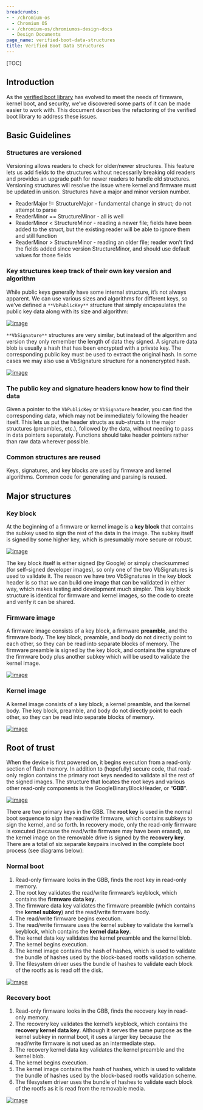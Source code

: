 ```yaml
---
breadcrumbs:
- - /chromium-os
  - Chromium OS
- - /chromium-os/chromiumos-design-docs
  - Design Documents
page_name: verified-boot-data-structures
title: Verified Boot Data Structures
---
```


[TOC]

## Introduction

As the [verified boot
library](https://chromium.googlesource.com/chromiumos/platform/vboot_reference/)
has evolved to meet the needs of firmware, kernel boot, and security, we’ve
discovered some parts of it can be made easier to work with. This document
describes the refactoring of the verified boot library to address these issues.

## Basic Guidelines

### Structures are versioned

Versioning allows readers to check for older/newer structures.
This feature lets us add fields to the structures without necessarily breaking
old readers and provides an upgrade path for newer readers to handle old
structures. Versioning structures will resolve the issue where kernel and
firmware must be updated in unison.
Structures have a major and minor version number.

*   ReaderMajor != StructureMajor - fundamental change in struct; do not
            attempt to parse
*   ReaderMinor == StructureMinor - all is well
*   ReaderMinor &lt; StructureMinor - reading a newer file; fields have
            been added to the struct, but the existing reader will be able to
            ignore them and still function
*   ReaderMinor &gt; StructureMinor - reading an older file; reader
            won’t find the fields added since version StructureMinor, and should
            use default values for those fields

### Key structures keep track of their own key version and algorithm

While public keys generally have some internal structure, it’s not always
apparent. We can use various sizes and algorithms for different keys, so we’ve
defined a `**VbPublicKey**` structure that simply encapsulates the public key
data along with its size and algorithm:

[<img alt="image"
src="/chromium-os/chromiumos-design-docs/verified-boot-data-structures/vbpublickey.png">](/chromium-os/chromiumos-design-docs/verified-boot-data-structures/vbpublickey.png)

`**VbSignature**` structures are very similar, but instead of the algorithm and
version they only remember the length of data they signed. A signature data blob
is usually a hash that has been encrypted with a private key. The corresponding
public key must be used to extract the original hash. In some cases we may also
use a VbSignature structure for a nonencrypted hash.

[<img alt="image"
src="/chromium-os/chromiumos-design-docs/verified-boot-data-structures/vbsignature.png">](/chromium-os/chromiumos-design-docs/verified-boot-data-structures/vbsignature.png)

### The public key and signature headers know how to find their data

Given a pointer to the `VbPublicKey` or `VbSignature` header, you can find the
corresponding data, which may not be immediately following the header itself.
This lets us put the header structs as sub-structs in the major structures
(preambles, etc.), followed by the data, without needing to pass in data
pointers separately.
Functions should take header pointers rather than raw data wherever possible.

### Common structures are reused

Keys, signatures, and key blocks are used by firmware and kernel algorithms.
Common code for generating and parsing is reused.

## Major structures

### Key block

At the beginning of a firmware or kernel image is a **key block** that contains
the subkey used to sign the rest of the data in the image. The subkey itself is
signed by some higher key, which is presumably more secure or robust.

[<img alt="image"
src="/chromium-os/chromiumos-design-docs/verified-boot-data-structures/keyblock.png">](/chromium-os/chromiumos-design-docs/verified-boot-data-structures/keyblock.png)

The key block itself is either signed (by Google) or simply checksummed (for
self-signed developer images), so only one of the two VbSignatures is used to
validate it. The reason we have two VbSignatures in the key block header is so
that we can build one image that can be validated in either way, which makes
testing and development much simpler.
This key block structure is identical for firmware and kernel images, so the
code to create and verify it can be shared.

### Firmware image

A firmware image consists of a key block, a firmware **preamble**, and the
firmware body. The key block, preamble, and body do not directly point to each
other, so they can be read into separate blocks of memory. The firmware preamble
is signed by the key block, and contains the signature of the firmware body plus
another subkey which will be used to validate the kernel image.

[<img alt="image"
src="/chromium-os/chromiumos-design-docs/verified-boot-data-structures/firmware.png">](/chromium-os/chromiumos-design-docs/verified-boot-data-structures/firmware.png)

### Kernel image

A kernel image consists of a key block, a kernel preamble, and the kernel body.
The key block, preamble, and body do not directly point to each other, so they
can be read into separate blocks of memory.

[<img alt="image"
src="/chromium-os/chromiumos-design-docs/verified-boot-data-structures/kernel.png">](/chromium-os/chromiumos-design-docs/verified-boot-data-structures/kernel.png)

## Root of trust

When the device is first powered on, it begins execution from a read-only
section of flash memory. In addition to (hopefully) secure code, that read-only
region contains the primary root keys needed to validate all the rest of the
signed images. The structure that locates the root keys and various other
read-only components is the GoogleBinaryBlockHeader, or “**GBB**”.

[<img alt="image"
src="/chromium-os/chromiumos-design-docs/verified-boot-data-structures/readonly.png">](/chromium-os/chromiumos-design-docs/verified-boot-data-structures/readonly.png)

There are two primary keys in the GBB. The **root key** is used in the normal
boot sequence to sign the read/write firmware, which contains subkeys to sign
the kernel, and so forth. In recovery mode, only the read-only firmware is
executed (because the read/write firmware may have been erased), so the kernel
image on the removable drive is signed by the **recovery key**.
There are a total of six separate keypairs involved in the complete boot process
(see diagrams below):

### Normal boot

1.  Read-only firmware looks in the GBB, finds the root key in read-only
            memory.
2.  The root key validates the read/write firmware’s keyblock, which
            contains the **firmware data key**.
3.  The firmware data key validates the firmware preamble (which
            contains the **kernel subkey**) and the read/write firmware body.
4.  The read/write firmware begins execution.
5.  The read/write firmware uses the kernel subkey to validate the
            kernel’s keyblock, which contains the **kernel data key**.
6.  The kernel data key validates the kernel preamble and the kernel
            blob.
7.  The kernel begins execution.
8.  The kernel image contains the hash of hashes, which is used to
            validate the bundle of hashes used by the block-based rootfs
            validation scheme.
9.  The filesystem driver uses the bundle of hashes to validate each
            block of the rootfs as is read off the disk.

[<img alt="image"
src="/chromium-os/chromiumos-design-docs/verified-boot-data-structures/VerifiedBootDataStructures.png">](/chromium-os/chromiumos-design-docs/verified-boot-data-structures/VerifiedBootDataStructures.png)

### Recovery boot

1.  Read-only firmware looks in the GBB, finds the recovery key in
            read-only memory.
2.  The recovery key validates the kernel’s keyblock, which contains the
            **recovery kernel data key**. Although it serves the same purpose as
            the kernel subkey in normal boot, it uses a larger key because the
            read/write firmware is not used as an intermediate step.
3.  The recovery kernel data key validates the kernel preamble and the
            kernel blob.
4.  The kernel begins execution.
5.  The kernel image contains the hash of hashes, which is used to
            validate the bundle of hashes used by the block-based rootfs
            validation scheme.
6.  The filesystem driver uses the bundle of hashes to validate each
            block of the rootfs as it is read from the removable media.

[<img alt="image"
src="/chromium-os/chromiumos-design-docs/verified-boot-data-structures/recovery.png">](/chromium-os/chromiumos-design-docs/verified-boot-data-structures/recovery.png)